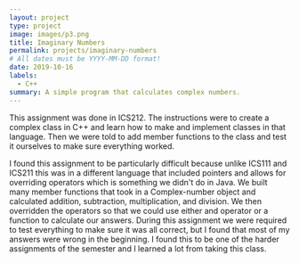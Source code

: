 ```yaml
---
layout: project
type: project
image: images/p3.png
title: Imaginary Numbers
permalink: projects/imaginary-numbers
# All dates must be YYYY-MM-DD format!
date: 2019-10-16
labels:
  - C++
summary: A simple program that calculates complex numbers.
---
```


This assignment was done in ICS212. The instructions were to create a complex class in C++ and learn how to make and implement classes in that language. Then we were told to add member functions to the class and test it ourselves to make sure everything worked. 

I found this assignment to be particularly  difficult because unlike ICS111 and ICS211 this was in a different language that included pointers and allows for overriding operators which is something we didn't do in Java. We built many member functions that took in a Complex-number object and calculated addition, subtraction, multiplication, and division. We then overridden the operators so that we could use either and operator or a function to calculate our answers. During this assignment we were required to test everything to make sure it was all correct, but I found that most of my answers were wrong in the beginning. I found this to be one of the harder assignments of the semester and I learned a lot from taking this class.
